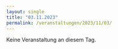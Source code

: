 ```yaml
---
layout: single
title: "03.11.2023"
permalink: /veranstaltungen/2023/11/03/
---
```


Keine Veranstaltung an diesem Tag.
